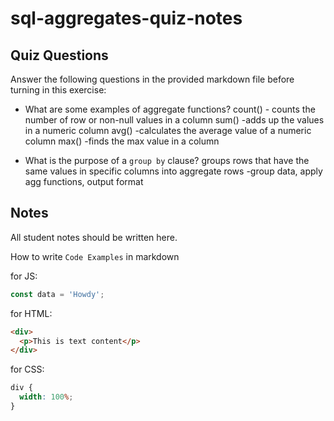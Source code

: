 # sql-aggregates-quiz-notes

## Quiz Questions

Answer the following questions in the provided markdown file before turning in this exercise:

- What are some examples of aggregate functions?
  count() - counts the number of row or non-null values in a column
  sum() -adds up the values in a numeric column
  avg() -calculates the average value of a numeric column
  max() -finds the max value in a column

- What is the purpose of a `group by` clause?
  groups rows that have the same values in specific columns into aggregate rows
  -group data, apply agg functions, output format

## Notes

All student notes should be written here.

How to write `Code Examples` in markdown

for JS:

```javascript
const data = 'Howdy';
```

for HTML:

```html
<div>
  <p>This is text content</p>
</div>
```

for CSS:

```css
div {
  width: 100%;
}
```
